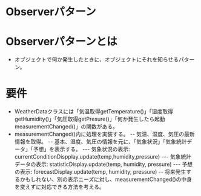 # Observerパターン
# Observerパターンとは
- オブジェクトで何か発生したときに、オブジェクトにそれを知らせるパターン。

# 要件
- WeatherDataクラスには「気温取得getTemperature()」「湿度取得getHumidity()」「気圧取得getPresure()」「何か発生したら起動measurementChanged()」の関数がある。
- measurementChanged()内に処理を実装する。
  -- 気温、湿度、気圧の最新情報を取得。
  -- 基本、湿度、気圧の情報を元に、「気象状況」「気象統計データ」「予想」を表示する。
  --- 気象状況の表示: currentConditionDispplay.update(temp,humidity,pressure)
  --- 気象統計データの表示: statisticDisplay.update(temp, humidity, pressure)
  --- 予想の表示: forecastDisplay.update(temp, humidity, pressure)
  -- 将来発生するかもしれない、別の表示ニーズに対し、measurementChanged()の中身を変えずに対応できる方法を考える。


